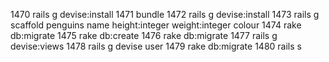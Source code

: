  1470  rails g devise:install
 1471  bundle
 1472  rails g devise:install
 1473  rails g scaffold penguins name height:integer weight:integer colour
 1474  rake db:migrate
 1475  rake db:create
 1476  rake db:migrate
 1477  rails g devise:views
 1478  rails g devise user 
 1479  rake db:migrate
 1480  rails s
